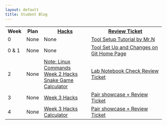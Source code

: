 ```yaml
---
layout: default
title: Student Blog
---
```


<table>
   <tr>
    <th>Week</th>
    <th>Plan</th>
    <th><a href="https://tianbinliu.github.io/Personalblog3/blogs">Hacks</a></th>
    <th><a href="https://github.com/TianbinLiu/Personalblog3/issues">Review Ticket</a></th>
   </tr>
   
   <tr>
    <td>0</td>
    <td>None</td>
    <td>None</td>
    <td><a href="https://nighthawkcoders.github.io/teacher//5.a/c4.1/2023/08/16/github_pages_setup_IPYNB_2_.html">Tool Setup Tutorial by Mr.N</a></td>
   </tr>

   <tr>
    <td>0 & 1</td>
    <td>None</td>
    <td>None</td>
    <td><a href="https://github.com/TianbinLiu/Personalblog3/issues/1">Tool Set Up and Changes on Git Home Page</a></td>
   </tr>
   <tr>
    <td>2</td>
    <td>None</td>
    <td>
    <a href="https://tianbinliu.github.io/Personalblog3/2023/08/30/Linux-commands_IPYNB_2_.html">Note: Linux Commands</a><br>
    <a href="https://tianbinliu.github.io/Personalblog3/2023/08/31/Week2-Hacks_IPYNB_2_.html">Week 2 Hacks</a><br>
    <a href="https://tianbinliu.github.io/Personalblog3/2023/08/31/Snake_Game.html">Snake Game</a><br>
    <a href="https://tianbinliu.github.io/Personalblog3/Calculator">Calculator</a>
    </td>
    <td><a href="https://github.com/TianbinLiu/Personalblog3/issues/2">Lab Notebook Check Review Ticket</a></td>
   </tr>
   <tr>
    <td>3</td>
    <td>None</td>
    <td>
    <a href="https://tianbinliu.github.io/Personalblog3/2023/09/06/Week3-Hacks_IPYNB_2_.html">Week 3 Hacks</a><br>
    </td>
    <td><a href="https://github.com/TianbinLiu/Personalblog3/issues/3">Pair showcase + Review Ticket</a></td>
   </tr>
   <tr>
    <td>4</td>
    <td>None</td>
    <td>
    <a href="https://tianbinliu.github.io/Personalblog3/2023/09/13/Week4-Hacks_IPYNB_2_.html">Week 3 Hacks</a><br>
    <a href="https://tianbinliu.github.io/Personalblog3/JSCalculator">Calculator</a>
    </td>
    <td><a href="https://github.com/TianbinLiu/Personalblog3/issues/4">Pair showcase + Review Ticket</a></td>
   </tr>

</table>
